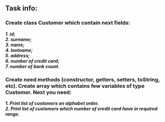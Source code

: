 ## Task info:  

### Create class Customer which contain next fields:  
***1. id;***  
***2. surname;***  
***3. name;***  
***4. lastname;***  
***5. address;***  
***6. number of credit card;***  
***7. number of bank count.***  
### Create need methods (constructor, getters, setters, toString, etc). Create array which contains few variables of type Customer. Next you need:  
***1. Print list of customers on alphabet order.***  
***2. Print list of customers which number of credit card have in required range.***

